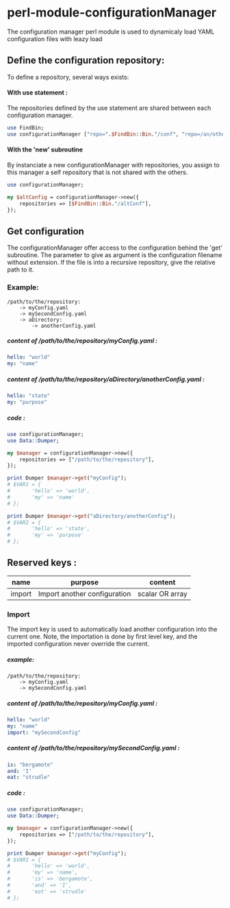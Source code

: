 # perl-module-configurationManager
The configuration manager perl module is used to dynamicaly load YAML configuration files with leazy load

## Define the configuration repository:

To define a repository, several ways exists:

#### With use statement :

The repositories defined by the use statement are shared between each configuration manager.

```perl
use FindBin;
use configurationManager ["repo=".$FindBin::Bin."/conf", "repo=/an/other/config"];
```

#### With the 'new' subroutine

By instanciate a new configurationManager with repositories, you assign to this manager a self repository that is not shared with the others.

```perl
use configurationManager;

my $altConfig = configurationManager->new({
	repositories => [$FindBin::Bin."/altConf"],
});
```

## Get configuration

The configurationManager offer access to the configuration behind the 'get' subroutine. The parameter to give as argument is the configuration filename without extension. If the file is into a recursive repository, give the relative path to it.

### Example:
```
/path/to/the/repository:
	-> myConfig.yaml
	-> mySecondConfig.yaml
	-> aDirectory:
		-> anotherConfig.yaml
```
##### content of /path/to/the/repository/myConfig.yaml :
```yaml
hello: "world"
my: "name"
```

##### content of /path/to/the/repository/aDirectory/anotherConfig.yaml :
```yaml
hello: "state"
my: "purpose"
```

##### code :
```perl
use configurationManager;
use Data::Dumper;

my $manager = configurationManager->new({
	repositories => ["/path/to/the/repository"],
});

print Dumper $manager->get("myConfig");
# $VAR1 = {
# 		'hello' => 'world',
#		'my' => 'name'
# };

print Dumper $manager->get("aDirectory/anotherConfig");
# $VAR2 = {
# 		'hello' => 'state',
#		'my' => 'purpose'
# };
```

## Reserved keys :

name | purpose | content
---- | ------- | -------
import | Import another configuration | scalar OR array

### Import

The import key is used to automatically load another configuration into the current one. Note, the importation is done by first level key, and the imported configuration never override the current.

##### example:
```
/path/to/the/repository:
	-> myConfig.yaml
	-> mySecondConfig.yaml
```
##### content of /path/to/the/repository/myConfig.yaml :
```yaml
hello: "world"
my: "name"
import: "mySecondConfig"
```
##### content of /path/to/the/repository/mySecondConfig.yaml :
```yaml
is: "bergamote"
and: 'I'
eat: "strudle"
```

##### code :
```perl
use configurationManager;
use Data::Dumper;

my $manager = configurationManager->new({
	repositories => ["/path/to/the/repository"],
});

print Dumper $manager->get("myConfig");
# $VAR1 = {
# 		'hello' => 'world',
#		'my' => 'name',
#		'is' => 'bergamote',
#		'and' => 'I',
#		'eat' => 'strudle'
# };
```
